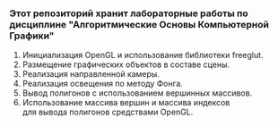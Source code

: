 ### Этот репозиторий хранит лабораторные работы по дисциплине "Алгоритмические Основы Компьютерной Графики"

1. Инициализация OpenGL и использование библиотеки freeglut. 
2. Размещение графических объектов в составе сцены.
3. Реализация направленной камеры.
4. Реализация освещения по методу Фонга. 
5. Вывод полигонов с использованием вершинных массивов. 
6. Использование массива вершин и массива индексов <br>для вывода полигонов средствами OpenGL. 
